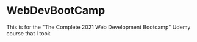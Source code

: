 # WebDevBootCamp
This is for the "The Complete 2021 Web Development Bootcamp" Udemy course that I took
